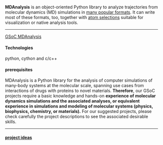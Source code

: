 **MDAnalysis** is an object-oriented Python library to analyze trajectories from molecular dynamics (MD)
simulations in [many popular formats](https://docs.mdanalysis.org/documentation_pages/coordinates/init.html#id1). It can write most of these formats, too, together with [atom selections](https://docs.mdanalysis.org/documentation_pages/selections_modules.html#selection-exporters) suitable for visualization or native analysis tools.

---
[GSoC MDAnalysis](https://github.com/MDAnalysis/mdanalysis/wiki/GSoC-2024-Project-Ideas)
#### Technologies
python, cython and c/c++
#### prerequisites
MDAnalysis is a Python library for the analysis of computer simulations of many-body systems at the molecular scale, spanning use cases from interactions of drugs with proteins to novel materials. **Therefore**, our GSoC projects require a basic knowledge and hands-on **experience of molecular dynamics simulations and the associated analyses, or equivalent experience in simulations and modeling of molecular systems (physics, biophysics, chemistry, or materials).** For our suggested projects, please check carefully the project descriptions to see the associated desirable skills.

---
#### [project ideas](https://github.com/MDAnalysis/mdanalysis/wiki/GSoC-2024-Project-Ideas#project-1-bead-and-ring-groups)
